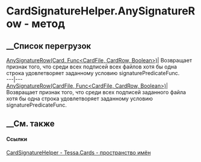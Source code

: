 # CardSignatureHelper.AnySignatureRow - метод
##  __Список перегрузок
[AnySignatureRow(Card, Func<CardFile, CardRow,
Boolean>)](M_Tessa_Cards_CardSignatureHelper_AnySignatureRow.htm)|  Возвращает
признак того, что среди всех подписей всех файлов хотя бы одна строка
удовлетворяет заданному условию signaturePredicateFunc.  
---|---  
[AnySignatureRow(CardFile, Func<CardFile, CardRow,
Boolean>)](M_Tessa_Cards_CardSignatureHelper_AnySignatureRow_1.htm)|
Возвращает признак того, что среди всех подписей заданного файла хотя бы одна
строка удовлетворяет заданному условию signaturePredicateFunc.  
## __См. также
#### Ссылки
[CardSignatureHelper - ](T_Tessa_Cards_CardSignatureHelper.htm)
[Tessa.Cards - пространство имён](N_Tessa_Cards.htm)
